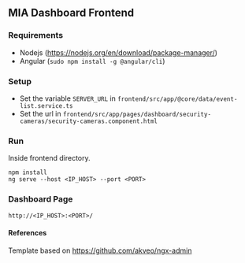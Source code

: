 ## MIA Dashboard Frontend

### Requirements
- Nodejs (https://nodejs.org/en/download/package-manager/)
- Angular (```sudo npm install -g @angular/cli```)

### Setup
- Set the variable `SERVER_URL` in `frontend/src/app/@core/data/event-list.service.ts`
- Set the url in `frontend/src/app/pages/dashboard/security-cameras/security-cameras.component.html`

### Run
Inside frontend directory.
```
npm install
ng serve --host <IP_HOST> --port <PORT>
```
### Dashboard Page
```
http://<IP_HOST>:<PORT>/
```

#### References
Template based on https://github.com/akveo/ngx-admin 
